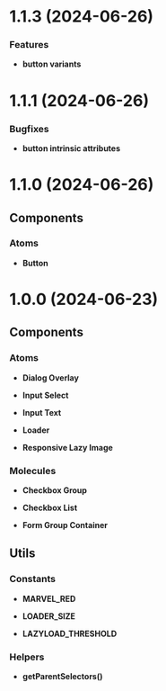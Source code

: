 # 1.1.3 (2024-06-26)

### Features

- **button variants**

# 1.1.1 (2024-06-26)

### Bugfixes

- **button intrinsic attributes**

# 1.1.0 (2024-06-26)

## Components

### Atoms

- **Button**

# 1.0.0 (2024-06-23)

## Components

### Atoms

- **Dialog Overlay**

- **Input Select**

- **Input Text**

- **Loader**

- **Responsive Lazy Image**

### Molecules

- **Checkbox Group**

- **Checkbox List**

- **Form Group Container**

## Utils

### Constants

- **MARVEL_RED**

- **LOADER_SIZE**

- **LAZYLOAD_THRESHOLD**

### Helpers

- **getParentSelectors()**
